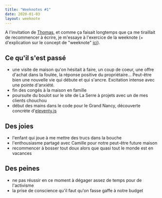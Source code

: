 ```yaml
---
title: "Weeknotes #1"
date: 2020-01-03
layout: weeknote
---
```


A l'invitation de [Thomas](https://détour.studio/), et comme ça faisait longtemps que ça me tiraillait de recommencer à écrire, je m'essaye à l'exercice de la weeknote (+ d'explication sur le concept de "weeknote" [ici](https://détour.studio/weeknotes/1/)).

## Ce qu'il s'est passé

- une visite de maison qu'on hésitait à faire, un coup de coeur, une offre d'achat dans la foulée, la réponse positive du propriétaire... Peut-être bien une nouvelle vie qui débute et qui s'ancre. Excitation intense avec une pointe d'anxiété.
- fin des congés à la maison en famille
- poursuite du boulot sur le site de La Serre à projets avec un de mes clients chouchou
- début des mains dans le code pour le Grand Nancy, découverte concrète d'[eleventy.js](https://www.11ty.dev/)

## Des joies

- l'enfant qui joue à me mettre des trucs dans la bouche
- l'enthousiasme partagé avec Camille pour notre peut-être future maison
- recommencer à bosser tout doux alors que quasi tout le monde est en vacances

## Des peines

- ne pas réussir en ce moment à dégager assez de temps pour de l'activisme
- la prise de conscience qu'il faut qu'on fasse gaffe à notre budget
